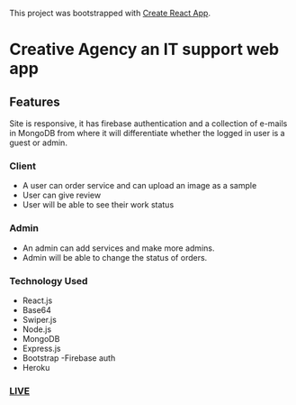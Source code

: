 This project was bootstrapped with [Create React App](https://github.com/facebook/create-react-app).

# Creative Agency an IT support web app


## Features
Site is responsive, it has firebase authentication and a collection of e-mails in MongoDB from where it will differentiate whether the logged in user is a guest or admin.

### Client 
- A user can order service and can upload an image as a sample
- User can give review 
- User will be able to see their work status

### Admin
- An admin can add services and make more admins.
- Admin will be able to change the status of orders.


### Technology Used 
- React.js
- Base64
- Swiper.js
- Node.js
- MongoDB
- Express.js
- Bootstrap
-Firebase auth
- Heroku

### [LIVE](https://creative-agency-f.web.app/)
